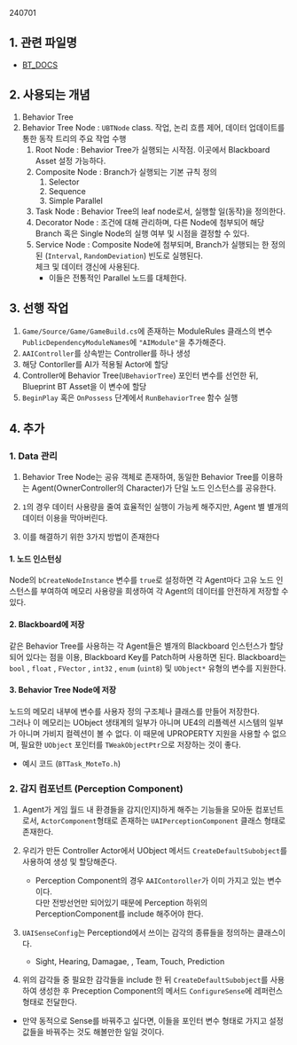 240701

## 1. 관련 파일명

- [BT_DOCS](https://docs.unrealengine.com/4.27/ko/InteractiveExperiences/ArtificialIntelligence/BehaviorTrees/)

## 2. 사용되는 개념

1. Behavior Tree
2. Behavior Tree Node : `UBTNode` class. 작업, 논리 흐름 제어, 데이터 업데이트를 통한 동작 트리의 주요 작업 수행
    1. Root Node : Behavior Tree가 실행되는 시작점. 이곳에서 Blackboard Asset 설정 가능하다.
    2. Composite Node : Branch가 실행되는 기본 규칙 정의
        1. Selector
        2. Sequence
        3. Simple Parallel
    3. Task Node : Behavior Tree의 leaf node로서, 실행할 일(동작)을 정의한다.
    4. Decorator Node : 조건에 대해 관리하며, 다른 Node에 첨부되어 해당 Branch 혹은 Single Node의 실행 여부 및 시점을 결정할 수 있다.
    5. Service Node : Composite Node에 첨부되며, Branch가 실행되는 한 정의된 (`Interval`, `RandomDeviation`) 빈도로 실행된다.<br>
        체크 및 데이터 갱신에 사용된다.
        - 이들은 전통적인 Parallel 노드를 대체한다.

## 3. 선행 작업

1. `Game/Source/Game/GameBuild.cs`에 존재하는 ModuleRules 클래스의 변수 `PublicDependencyModuleNames`에 `"AIModule"`을 추가해준다.
2. `AAIController`를 상속받는 Controller를 하나 생성
3. 해당 Contorller를 AI가 적용될 Actor에 할당
4. Controller에 Behavior Tree(`UBehaviorTree`) 포인터 변수를 선언한 뒤, Blueprint BT Asset을 이 변수에 할당
5. `BeginPlay` 혹은 `OnPossess` 단계에서 `RunBehaviorTree` 함수 실행

## 4. 추가 

### 1. Data 관리

1. Behavior Tree Node는 공유 객체로 존재하여, 동일한 Behavior Tree를 이용하는 Agent(OwnerController의 Character)가 단일 노드 인스턴스를 공유한다.

2. `1`의 경우 데이터 사용량을 줄여 효율적인 실행이 가능케 해주지만, Agent 별 별개의 데이터 이용을 막아버린다.

3. 이를 해결하기 위한 3가지 방법이 존재한다

#### 1. 노드 인스턴싱

Node의 `bCreateNodeInstance` 변수를 `true`로 설정하면 각 Agent마다 고유 노드 인스턴스를 부여하여 메모리 사용량을 희생하여 각 Agent의 데이터를 안전하게 저장할 수 있다.

#### 2. Blackboard에 저장

같은 Behavior Tree를 사용하는 각 Agent들은 별개의 Blackboard 인스턴스가 할당되어 있다는 점을 이용, Blackboard Key를 Patch하며 사용하면 된다.
Blackboard는 `bool` , `float` , `FVector` , `int32` , `enum` (`uint8`) 및 `UObject*` 유형의 변수를 지원한다.

#### 3. Behavior Tree Node에 저장

노드의 메모리 내부에 변수를 사용자 정의 구조체나 클래스를 만들어 저장한다.<br>
그러나 이 메모리는 UObject 생태계의 일부가 아니며 UE4의 리플렉션 시스템의 일부가 아니며 가비지 컬렉션이 볼 수 없다. 이 때문에 UPROPERTY 지원을 사용할 수 없으며, 필요한 `UObject` 포인터를 `TWeakObjectPtr`으로 저장하는 것이 좋다.

- 예시 코드 (`BTTask_MoteTo.h`)

### 2. 감지 컴포넌트 (Perception Component)

1. Agent가 게임 월드 내 환경들을 감지(인지)하게 해주는 기능들을 모아둔 컴포넌트로서, `ActorComponent`형태로 존재하는 `UAIPerceptionComponent` 클래스 형태로 존재한다.

2. 우리가 만든 Controller Actor에서 UObject 메서드 `CreateDefaultSubobject`를 사용하여 생성 및 할당해준다.
    - Perception Component의 경우 `AAIContoroller`가 이미 가지고 있는 변수이다. <br>
    다만 전방선언만 되어있기 때문에 Perception 하위의 PerceptionComponent를 include 해주어야 한다.

3. `UAISenseConfig`는 Perceptiond에서 쓰이는 감각의 종류들을 정의하는 클래스이다. 
    - Sight, Hearing, Damagae, , Team, Touch, Prediction

4. 위의 감각들 중 필요한 감각들을 include 한 뒤 `CreateDefaultSubobject`를 사용하여 생성한 후 Preception Component의 메서드 `ConfigureSense`에 레퍼런스 형태로 전달한다.

- 만약 동적으로 Sense를 바꿔주고 싶다면, 이들을 포인터 변수 형태로 가지고 설정값들을 바꿔주는 것도 해볼만한 일일 것이다.